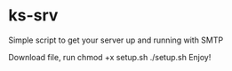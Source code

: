 # ks-srv
Simple script to get your server up and running with SMTP

Download file, run chmod +x setup.sh
./setup.sh
Enjoy!
